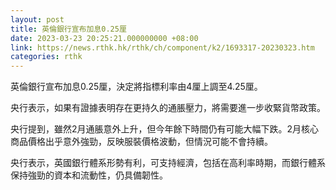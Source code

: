 ```yaml
---
layout: post
title: 英倫銀行宣布加息0.25厘
date: 2023-03-23 20:25:21.000000000 +08:00
link: https://news.rthk.hk/rthk/ch/component/k2/1693317-20230323.htm
categories: rthk
---
```


英倫銀行宣布加息0.25厘，決定將指標利率由4厘上調至4.25厘。

央行表示，如果有證據表明存在更持久的通脹壓力，將需要進一步收緊貨幣政策。

央行提到，雖然2月通脹意外上升，但今年餘下時間仍有可能大幅下跌。2月核心商品價格出乎意外強勁，反映服裝價格波動，但情況可能不會持續。

央行表示，英國銀行體系形勢有利，可支持經濟，包括在高利率時期，而銀行體系保持強勁的資本和流動性，仍具備韌性。
